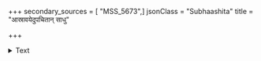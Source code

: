 +++
secondary_sources = [ "MSS_5673",]
jsonClass = "Subhaashita"
title = "आस्रावयेदुपचितान् साधु"

+++

<details><summary>Text</summary>

आस्रावयेदुपचितान् साधु दुष्टव्रणानिव।  
आयुक्तास्ते च वर्तेरन्न् अग्नाविव महीपतौ॥
</details>

